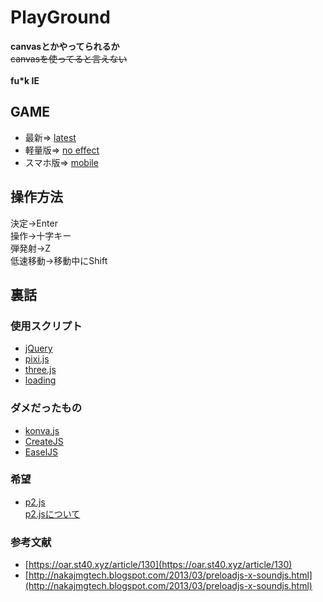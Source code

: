# PlayGround

**canvasとかやってられるか**<br>
~~canvasを使ってると言えない~~<br>
<br>
**fu\*k IE**

## GAME
* 最新=>
[latest](https://akatsuki1910.github.io/Danmaku/pc/main.html)<br>
* 軽量版=>
[no effect](https://akatsuki1910.github.io/Danmaku/no_eff/main.html)<br>
* スマホ版=>
[mobile](https://akatsuki1910.github.io/Danmaku/mobile/main.html)<br>

## 操作方法
決定→Enter<br>
操作→十字キー<br>
弾発射→Z<br>
低速移動→移動中にShift<br>

## 裏話
### 使用スクリプト
* [jQuery](https://jquery.com/)
* [pixi.js](http://www.pixijs.com/)
* [three.js](https://threejs.org)
* [loading](http://loadergenerator.com/)

### ダメだったもの
* [konva.js](https://konvajs.org/)
* [CreateJS](https://createjs.com/)
* [EaselJS](https://www.createjs.com/easeljs)

### 希望
* [p2.js](https://github.com/schteppe/p2.js)<br>
[p2.jsについて](https://blog.applibot.co.jp/2017/09/06/p2-js/)

### 参考文献
* [https://oar.st40.xyz/article/130](https://oar.st40.xyz/article/130)
* [http://nakajmgtech.blogspot.com/2013/03/preloadjs-x-soundjs.html](http://nakajmgtech.blogspot.com/2013/03/preloadjs-x-soundjs.html)
